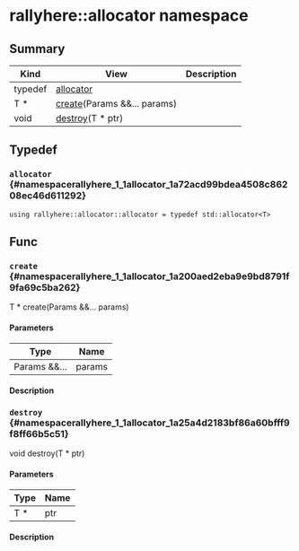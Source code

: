 # rallyhere::allocator namespace



## Summary
| Kind | View | Description |
|------|------|-------------|
|typedef|[allocator](namespacerallyhere_1_1allocator.xml.md#namespacerallyhere_1_1allocator_1a72acd99bdea4508c86208ec46d611292)||
|T *|[create](namespacerallyhere_1_1allocator.xml.md#namespacerallyhere_1_1allocator_1a200aed2eba9e9bd8791f9fa69c5ba262)(Params &&... params)||
|void|[destroy](namespacerallyhere_1_1allocator.xml.md#namespacerallyhere_1_1allocator_1a25a4d2183bf86a60bfff9f8ff66b5c51)(T * ptr)||
## Typedef



### `allocator` {#namespacerallyhere_1_1allocator_1a72acd99bdea4508c86208ec46d611292}

`using rallyhere::allocator::allocator = typedef std::allocator<T>`





## Func



### `create` {#namespacerallyhere_1_1allocator_1a200aed2eba9e9bd8791f9fa69c5ba262}

T * create(Params &&... params)

#### Parameters

| Type | Name |
|------|------|
|Params &&...|params|

#### Description






### `destroy` {#namespacerallyhere_1_1allocator_1a25a4d2183bf86a60bfff9f8ff66b5c51}

void destroy(T * ptr)

#### Parameters

| Type | Name |
|------|------|
|T *|ptr|

#### Description







